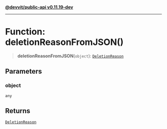 [**@devvit/public-api v0.11.19-dev**](../../../../README.md)

---

# Function: deletionReasonFromJSON()

> **deletionReasonFromJSON**(`object`): [`DeletionReason`](../../../../enumerations/DeletionReason.md)

## Parameters

### object

`any`

## Returns

[`DeletionReason`](../../../../enumerations/DeletionReason.md)
